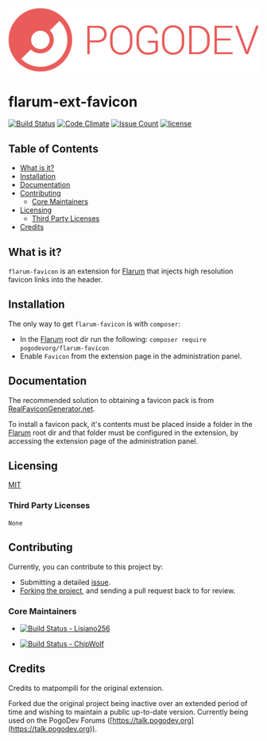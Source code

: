 [![POGODEV](https://github.com/pogodevorg/assets/blob/master/public/img/logo-github.png?raw=true)](https://pogodev.org)

# flarum-ext-favicon
[![Build Status](https://travis-ci.org/pogodevorg/flarum-ext-favicon.svg?branch=master)](https://travis-ci.org/pogodevorg/flarum-ext-favicon) [![Code Climate](https://codeclimate.com/github/pogodevorg/flarum-ext-favicon/badges/gpa.svg)](https://codeclimate.com/github/pogodevorg/flarum-ext-favicon) [![Issue Count](https://codeclimate.com/github/pogodevorg/flarum-ext-favicon/badges/issue_count.svg)](https://codeclimate.com/github/pogodevorg/flarum-ext-favicon) [![license](https://img.shields.io/github/license/pogodevorg/flarum-ext-favicon.svg?maxAge=2592000?style=flat-square)](https://github.com/pogodevorg/flarum-ext-favicon/blob/master/LICENSE.md)

## Table of Contents
* [What is it?](#what-is-it)
* [Installation](#installation)
* [Documentation](#documentation)
* [Contributing](#contributing)
  * [Core Maintainers](#core-maintainers)
* [Licensing](#licensing)
  * [Third Party Licenses](#third-party-licenses)
* [Credits](#credits)

## What is it?
`flarum-favicon` is an extension for [Flarum](https://github.com/flarum/core) that injects high resolution favicon links into the header.

## Installation
The only way to get `flarum-favicon` is with `composer`:
* In the [Flarum](https://github.com/flarum/core) root dir run the following:
```composer require pogodevorg/flarum-favicon```
* Enable `Favicon` from the extension page in the administration panel.

## Documentation
The recommended solution to obtaining a favicon pack is from [RealFaviconGenerator.net](https://realfavicongenerator.net/).

To install a favicon pack, it's contents must be placed inside a folder in the [Flarum](https://github.com/flarum/core) root dir and that folder must be configured in the extension, by accessing the extension page of the administration panel.

## Licensing
[MIT](https://github.com/pogodevorg/flarum-ext-favicon/blob/master/LICENSE)

### Third Party Licenses
    None

## Contributing
Currently, you can contribute to this project by:
* Submitting a detailed [issue](https://github.com/pogodevorg/flarum-ext-favicon/issues/new).
* [Forking the project](https://github.com/pogodevorg/flarum-ext-favicon/fork), and sending a pull request back to for review.

### Core Maintainers

* [![Build Status](https://github.com/Lisiano256.png?size=36) - Lisiano256](https://github.com/ChipWolf)

* [![Build Status](https://github.com/ChipWolf.png?size=36) - ChipWolf](https://github.com/ChipWolf)

## Credits

Credits to matpompili for the original extension.

Forked due the original project being inactive over an extended period of time and wishing to maintain a public up-to-date version.
Currently being used on the PogoDev Forums ([https://talk.pogodev.org](https://talk.pogodev.org)).
